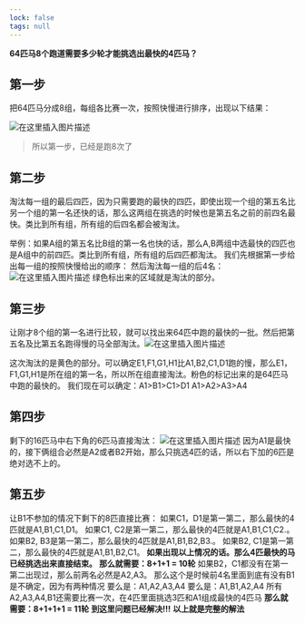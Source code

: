 ```yaml
---
lock: false
tags: null
---
```

**64匹马8个跑道需要多少轮才能挑选出最快的4匹马？**



## 第一步

把64匹马分成8组，每组各比赛一次，按照快慢进行排序，出现以下结果：

![在这里插入图片描述](https://www.pianshen.com/images/828/77cf88eb63a9854810101333428c9a24.png)

> 所以第一步，已经是跑8次了

## 第二步

淘汰每一组的最后四匹，因为只需要跑的最快的四匹，即使出现一个组的第五名比另一个组的第一名还快的话，那么这两组在挑选的时候也是第五名之前的前四名最快。类比到所有组，所有组的后四名都会被淘汰。

举例：如果A组的第五名比B组的第一名也快的话，那么A,B两组中选最快的四匹也是A组中的前四匹。类比到所有组，所有组的后四匹都淘汰。
我们先根据第一步给出每一组的按照快慢给出的顺序：
然后淘汰每一组的后4名：
![在这里插入图片描述](https://www.pianshen.com/images/62/78fbe4093f1f6a939322995159de0416.png)
绿色标出来的区域就是淘汰的部分。

## 第三步

让刚才8个组的第一名进行比较，就可以找出来64匹中跑的最快的一批。然后把第五名及比第五名跑得慢的马全部淘汰。![在这里插入图片描述](https://www.pianshen.com/images/778/7bac6779902d983d29486411c3041872.png)

这次淘汰的是黄色的部分。可以确定E1,F1,G1,H1比A1,B2,C1,D1跑的慢，那么E1，F1,G1,H1是所在组的第一名，所以所在组直接淘汰。粉色的标记出来的是64匹马中跑的最快的。
我们现在可以确定：A1>B1>C1>D1 A1>A2>A3>A4

## 第四步

剩下的16匹马中右下角的6匹马直接淘汰：
![在这里插入图片描述](https://www.pianshen.com/images/976/61eac2090969fa01f5eb811828d60758.png)
因为A1是最快的，接下俩组合必然是A2或者B2开始，那么只挑选4匹的话，所以右下加的6匹是绝对选不上的。

## 第五步

让B1不参加的情况下剩下的8匹直接比赛：
如果C1，D1是第一第二，那么最快的4匹就是A1,B1,C1,D1。
如果C1, C2是第一第二，那么最快的4匹就是A1,B1,C1,C2.。
如果B2, B3是第一第二，那么最快的4匹就是A1,B1,B2,B3.。
如果B2, C1是第一第二，那么最快的4匹就是A1,B1,B2,C1。
**如果出现以上情况的话。那么4匹最快的马已经挑选出来直接结束。**
**那么就需要：8+1+1 = 10轮**
如果B2，C1都没有在第一第二出现过，那么前两名必然是A2,A3。
那么这个是时候前4名里面到底有没有B1是不确定，因为有两种情况
要么是：A1,A2,A3,A4
要么是：A1,B1,A2,A4
所有A2,A3,A4,B1还需要比赛一次，在4匹里面挑选3匹和A1组成最快的4匹马
**那么就需要：8+1+1+1 = 11轮**
**到这里问题已经解决!!!**
**以上就是完整的解法**